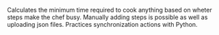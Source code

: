 Calculates the minimum time required to cook anything based on wheter steps make the chef busy. 
Manually adding steps is possible as well as uploading json files.
Practices synchronization actions with Python.
